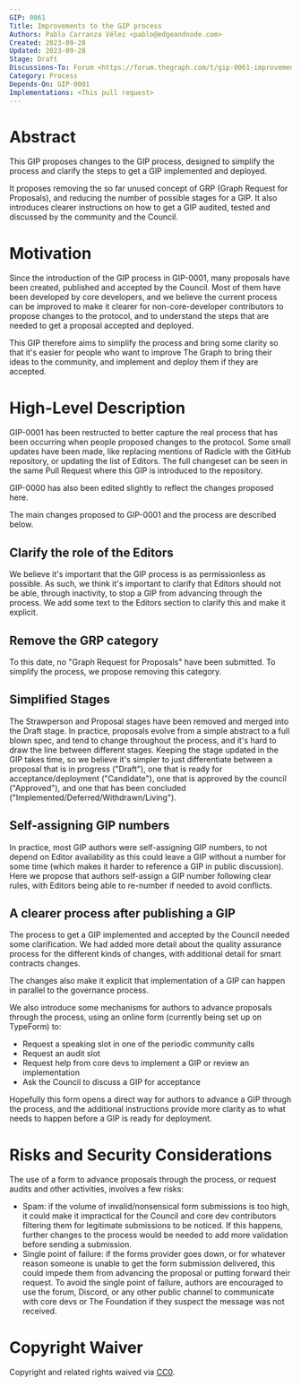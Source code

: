 ```yaml
---
GIP: 0061
Title: Improvements to the GIP process
Authors: Pablo Carranza Vélez <pablo@edgeandnode.com>
Created: 2023-09-28
Updated: 2023-09-28
Stage: Draft
Discussions-To: Forum <https://forum.thegraph.com/t/gip-0061-improvements-to-the-gip-process/4570>
Category: Process
Depends-On: GIP-0001
Implementations: <This pull request>
---
```


# Abstract

This GIP proposes changes to the GIP process, designed to simplify the process and clarify the steps to get a GIP implemented and deployed.

It proposes removing the so far unused concept of GRP (Graph Request for Proposals), and reducing the number of possible stages for a GIP. It also introduces clearer instructions on how to get a GIP audited, tested and discussed by the community and the Council.

# Motivation

Since the introduction of the GIP process in GIP-0001, many proposals have been created, published and accepted by the Council. Most of them have been developed by core developers, and we believe the current process can be improved to make it clearer for non-core-developer contributors to propose changes to the protocol, and to understand the steps that are needed to get a proposal accepted and deployed.

This GIP therefore aims to simplify the process and bring some clarity so that it's easier for people who want to improve The Graph to bring their ideas to the community, and implement and deploy them if they are accepted.

# High-Level Description

GIP-0001 has been restructed to better capture the real process that has been occurring when people proposed changes to the protocol. Some small updates have been made, like replacing mentions of Radicle with the GitHub repository, or updating the list of Editors. The full changeset can be seen in the same Pull Request where this GIP is introduced to the repository.

GIP-0000 has also been edited slightly to reflect the changes proposed here.

The main changes proposed to GIP-0001 and the process are described below.

## Clarify the role of the Editors

We believe it's important that the GIP process is as permissionless as possible. As such, we think it's important to clarify that Editors should not be able, through inactivity, to stop a GIP from advancing through the process. We add some text to the Editors section to clarify this and make it explicit.

## Remove the GRP category

To this date, no "Graph Request for Proposals" have been submitted. To simplify the process, we propose removing this category.

## Simplified Stages

The Strawperson and Proposal stages have been removed and merged into the Draft stage. In practice, proposals evolve from a simple abstract to a full blown spec, and tend to change throughout the process, and it's hard to draw the line between different stages. Keeping the stage updated in the GIP takes time, so we believe it's simpler to just differentiate between a proposal that is in progress ("Draft"), one that is ready for acceptance/deployment ("Candidate"), one that is approved by the council ("Approved"), and one that has been concluded ("Implemented/Deferred/Withdrawn/Living").

## Self-assigning GIP numbers

In practice, most GIP authors were self-assigning GIP numbers, to not depend on Editor availability as this could leave a GIP without a number for some time (which makes it harder to reference a GIP in public discussion). Here we propose that authors self-assign a GIP number following clear rules, with Editors being able to re-number if needed to avoid conflicts.

## A clearer process after publishing a GIP

The process to get a GIP implemented and accepted by the Council needed some clarification. We had added more detail about the quality assurance process for the different kinds of changes, with additional detail for smart contracts changes.

The changes also make it explicit that implementation of a GIP can happen in parallel to the governance process.

We also introduce some mechanisms for authors to advance proposals through the process, using an online form (currently being set up on TypeForm) to:
- Request a speaking slot in one of the periodic community calls
- Request an audit slot
- Request help from core devs to implement a GIP or review an implementation
- Ask the Council to discuss a GIP for acceptance

Hopefully this form opens a direct way for authors to advance a GIP through the process, and the additional instructions provide more clarity as to what needs to happen before a GIP is ready for deployment.

# Risks and Security Considerations

The use of a form to advance proposals through the process, or request audits and other activities, involves a few risks:
- Spam: if the volume of invalid/nonsensical form submissions is too high, it could make it impractical for the Council and core dev contributors filtering them for legitimate submissions to be noticed. If this happens, further changes to the process would be needed to add more validation before sending a submission.
- Single point of failure: if the forms provider goes down, or for whatever reason someone is unable to get the form submission delivered, this could impede them from advancing the proposal or putting forward their request. To avoid the single point of failure, authors are encouraged to use the forum, Discord, or any other public channel to communicate with core devs or The Foundation if they suspect the message was not received.

# Copyright Waiver

Copyright and related rights waived via [CC0](https://creativecommons.org/publicdomain/zero/1.0/).
